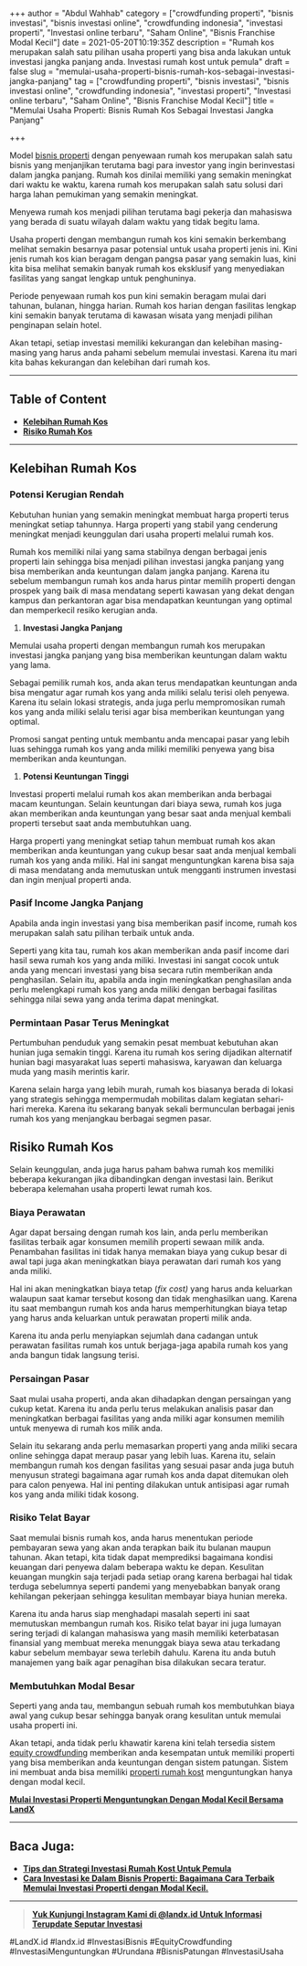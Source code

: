 +++
author = "Abdul Wahhab"
category = ["crowdfunding properti", "bisnis investasi", "bisnis investasi online", "crowdfunding indonesia", "investasi properti", "Investasi online terbaru", "Saham Online", "Bisnis Franchise Modal Kecil"]
date = 2021-05-20T10:19:35Z
description = "Rumah kos merupakan salah satu pilihan usaha properti yang bisa anda lakukan untuk investasi jangka panjang anda. Investasi rumah kost untuk pemula"
draft = false
slug = "memulai-usaha-properti-bisnis-rumah-kos-sebagai-investasi-jangka-panjang"
tag = ["crowdfunding properti", "bisnis investasi", "bisnis investasi online", "crowdfunding indonesia", "investasi properti", "Investasi online terbaru", "Saham Online", "Bisnis Franchise Modal Kecil"]
title = "Memulai Usaha Properti: Bisnis Rumah Kos Sebagai Investasi Jangka Panjang"

+++


Model [bisnis properti](https://landx.id/) dengan penyewaan rumah kos merupakan salah satu bisnis yang menjanjikan terutama bagi para investor yang ingin berinvestasi dalam jangka panjang. Rumah kos dinilai memiliki yang semakin meningkat dari waktu ke waktu, karena rumah kos merupakan salah satu solusi dari harga lahan pemukiman yang semakin meningkat.

Menyewa rumah kos menjadi pilihan terutama bagi pekerja dan mahasiswa yang berada di suatu wilayah dalam waktu yang tidak begitu lama.

Usaha properti dengan membangun rumah kos kini semakin berkembang melihat semakin besarnya pasar potensial untuk usaha properti jenis ini. Kini jenis rumah kos kian beragam dengan pangsa pasar yang semakin luas, kini kita bisa melihat semakin banyak rumah kos eksklusif yang menyediakan fasilitas yang sangat lengkap untuk penghuninya.

Periode penyewaan rumah kos pun kini semakin beragam mulai dari tahunan, bulanan, hingga harian. Rumah kos harian dengan fasilitas lengkap kini semakin banyak terutama di kawasan wisata yang menjadi pilihan penginapan selain hotel.

Akan tetapi, setiap investasi memiliki kekurangan dan kelebihan masing-masing yang harus anda pahami sebelum memulai investasi. Karena itu mari kita bahas kekurangan dan kelebihan dari rumah kos.

---

## Table of Content

* **[Kelebihan Rumah Kos](#kelebihan-rumah-kos)**
* **[Risiko Rumah Kos](#risiko-rumah-kos)**

---

## Kelebihan Rumah Kos

### Potensi Kerugian Rendah

Kebutuhan hunian yang semakin meningkat membuat harga properti terus meningkat setiap tahunnya. Harga properti yang stabil yang cenderung meningkat menjadi keunggulan dari usaha properti melalui rumah kos.

Rumah kos memiliki nilai yang sama stabilnya dengan berbagai jenis properti lain sehingga bisa menjadi pilihan investasi jangka panjang yang bisa memberikan anda keuntungan dalam jangka panjang. Karena itu sebelum membangun rumah kos anda harus pintar memilih properti dengan prospek yang baik di masa mendatang seperti kawasan yang dekat dengan kampus dan perkantoran agar bisa mendapatkan keuntungan yang optimal dan memperkecil resiko kerugian anda.

1. ******Investasi Jangka Panjang******

Memulai usaha properti dengan membangun rumah kos merupakan investasi jangka panjang yang bisa memberikan keuntungan dalam waktu yang lama.

Sebagai pemilik rumah kos, anda akan terus mendapatkan keuntungan anda bisa mengatur agar rumah kos yang anda miliki selalu terisi oleh penyewa. Karena itu selain lokasi strategis, anda juga perlu mempromosikan rumah kos yang anda miliki selalu terisi agar bisa memberikan keuntungan yang optimal.

Promosi sangat penting untuk membantu anda mencapai pasar yang lebih luas sehingga rumah kos yang anda miliki memiliki penyewa yang bisa memberikan anda keuntungan.

1. ******Potensi Keuntungan Tinggi******

Investasi properti melalui rumah kos akan memberikan anda berbagai macam keuntungan. Selain keuntungan dari biaya sewa, rumah kos juga akan memberikan anda keuntungan yang besar saat anda menjual kembali properti tersebut saat anda membutuhkan uang.

Harga properti yang meningkat setiap tahun membuat rumah kos akan memberikan anda keuntungan yang cukup besar saat anda menjual kembali rumah kos yang anda miliki. Hal ini sangat menguntungkan karena bisa saja di masa mendatang anda memutuskan untuk mengganti instrumen investasi dan ingin menjual properti anda.

### Pasif Income Jangka Panjang

Apabila anda ingin investasi yang bisa memberikan pasif income, rumah kos merupakan salah satu pilihan terbaik untuk anda.

Seperti yang kita tau, rumah kos akan memberikan anda pasif income dari hasil sewa rumah kos yang anda miliki. Investasi ini sangat cocok untuk anda yang mencari investasi yang bisa secara rutin memberikan anda penghasilan. Selain itu, apabila anda ingin meningkatkan penghasilan anda perlu melengkapi rumah kos yang anda miliki dengan berbagai fasilitas sehingga nilai sewa yang anda terima dapat meningkat.

### Permintaan Pasar Terus Meningkat

Pertumbuhan penduduk yang semakin pesat membuat kebutuhan akan hunian juga semakin tinggi. Karena itu rumah kos sering dijadikan alternatif hunian bagi masyarakat luas seperti mahasiswa, karyawan dan keluarga muda yang masih merintis karir.

Karena selain harga yang lebih murah, rumah kos biasanya berada di lokasi yang strategis sehingga mempermudah mobilitas dalam kegiatan sehari-hari mereka. Karena itu sekarang banyak sekali bermunculan berbagai jenis rumah kos yang menjangkau berbagai segmen pasar.

## Risiko Rumah Kos

Selain keunggulan, anda juga harus paham bahwa rumah kos memiliki beberapa kekurangan jika dibandingkan dengan investasi lain. Berikut beberapa kelemahan usaha properti lewat rumah kos.

### Biaya Perawatan

Agar dapat bersaing dengan rumah kos lain, anda perlu memberikan fasilitas terbaik agar konsumen memilih properti sewaan milik anda. Penambahan fasilitas ini tidak hanya memakan biaya yang cukup besar di awal tapi juga akan meningkatkan biaya perawatan dari rumah kos yang anda miliki.

Hal ini akan meningkatkan biaya tetap (_fix cost)_ yang harus anda keluarkan walaupun saat kamar tersebut kosong dan tidak menghasilkan uang. Karena itu saat membangun rumah kos anda harus memperhitungkan biaya tetap yang harus anda keluarkan untuk perawatan properti milik anda.

Karena itu anda perlu menyiapkan sejumlah dana cadangan untuk perawatan fasilitas rumah kos untuk berjaga-jaga apabila rumah kos yang anda bangun tidak langsung terisi.

### Persaingan Pasar

Saat mulai usaha properti, anda akan dihadapkan dengan persaingan yang cukup ketat. Karena itu anda perlu terus melakukan analisis pasar dan meningkatkan berbagai fasilitas yang anda miliki agar konsumen memilih untuk menyewa di rumah kos milik anda.

Selain itu sekarang anda perlu memasarkan properti yang anda miliki secara online sehingga dapat meraup pasar yang lebih luas. Karena itu, selain membangun rumah kos dengan fasilitas yang sesuai pasar anda juga butuh menyusun strategi bagaimana agar rumah kos anda dapat ditemukan oleh para calon penyewa. Hal ini penting dilakukan untuk antisipasi agar rumah kos yang anda miliki tidak kosong.

### Risiko Telat Bayar

Saat memulai bisnis rumah kos, anda harus menentukan periode pembayaran sewa yang akan anda terapkan baik itu bulanan maupun tahunan. Akan tetapi, kita tidak dapat memprediksi bagaimana kondisi keuangan dari penyewa dalam beberapa waktu ke depan. Kesulitan keuangan mungkin saja terjadi pada setiap orang karena berbagai hal tidak terduga sebelumnya seperti pandemi yang menyebabkan banyak orang kehilangan pekerjaan sehingga kesulitan membayar biaya hunian mereka.

Karena itu anda harus siap menghadapi masalah seperti ini saat memutuskan membangun rumah kos. Risiko telat bayar ini juga lumayan sering terjadi di kalangan mahasiswa yang masih memiliki keterbatasan finansial yang membuat mereka menunggak biaya sewa atau terkadang kabur sebelum membayar sewa terlebih dahulu. Karena itu anda butuh manajemen yang baik agar penagihan bisa dilakukan secara teratur.

### Membutuhkan Modal Besar

Seperti yang anda tau, membangun sebuah rumah kos membutuhkan biaya awal yang cukup besar sehingga banyak orang kesulitan untuk memulai usaha properti ini.

Akan tetapi, anda tidak perlu khawatir karena kini telah tersedia sistem [equity crowdfunding](https://landx.id/) memberikan anda kesempatan untuk memiliki properti yang bisa memberikan anda keuntungan dengan sistem patungan. Sistem ini membuat anda bisa memiliki [properti rumah kost](https://landx.id/) menguntungkan hanya dengan modal kecil.

**[Mulai Investasi Properti Menguntungkan Dengan Modal Kecil Bersama LandX](https://landx.id/)**

---

## Baca Juga:

* **[Tips dan Strategi Investasi Rumah Kost Untuk Pemula](https://landx.id/blog/tips-dan-strategi-investasi-rumah-kost-untuk-pemula/)**
* **[Cara Investasi ke Dalam Bisnis Properti: Bagaimana Cara Terbaik Memulai Investasi Properti dengan Modal Kecil.](https://landx.id/blog/memulai-bisnis-laundry-kiloan/)**

---

> **[Yuk Kunjungi Instagram Kami di @landx.id Untuk Informasi Terupdate Seputar Investasi](https://www.instagram.com/landx.id/?utm_medium=copy_link)**

‌#LandX.id	#landx.id	#InvestasiBisnis	#EquityCrowdfunding #InvestasiMenguntungkan	#Urundana	#BisnisPatungan	#InvestasiUsaha

